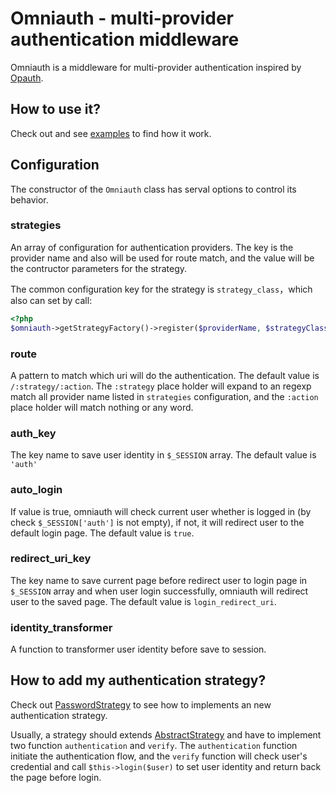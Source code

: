 # Omniauth - multi-provider authentication middleware

Omniauth is a middleware for multi-provider authentication inspired by [Opauth](http://opauth.org).

## How to use it?

Check out and see [examples](examples/index.php) to find how it work.

## Configuration

The constructor of the `Omniauth` class has serval options to control its behavior.

### strategies

An array of configuration for authentication providers.
The key is the provider name and also will be used for route match,
and the value will be the contructor parameters for the strategy.

The common configuration key for the strategy is `strategy_class`，which also can set
by call:

```php
<?php
$omniauth->getStrategyFactory()->register($providerName, $strategyClass);
```

### route

A pattern to match which uri will do the authentication.
The default value is `/:strategy/:action`. The `:strategy` place holder
will expand to an regexp match all provider name listed in `strategies` configuration,
and the `:action` place holder will match nothing or any word.

### auth_key

The key name to save user identity in `$_SESSION` array. The default value is `'auth'`

### auto_login

If value is true, omniauth will check current user whether is logged in (by check `$_SESSION['auth']` is not empty),
if not, it will redirect user to the default login page. The default value is `true`.

### redirect_uri_key

The key name to save current page before redirect user to login page in `$_SESSION` array and when user login successfully,
omniauth will redirect user to the saved page.
The default value is `login_redirect_uri`.

### identity_transformer

A function to transformer user identity before save to session.

## How to add my authentication strategy?

Check out [PasswordStrategy](tests/strategies/PasswordStrategy.php) to see how to implements an new authentication strategy.

Usually, a strategy should extends [AbstractStrategy](src/AbstractStrategy.php) and have to implement two function `authentication` and `verify`.
The `authentication` function initiate the authentication flow,
and the `verify` function will check user's credential and call `$this->login($user)` to set user identity and return back the page before login.
